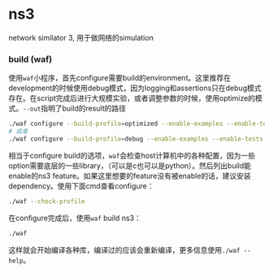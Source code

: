 # ns3
network similator 3, 用于做网络的simulation

### build (waf)
使用`waf`小程序，首先configure需要build的environment。这里推荐在development的时候使用debug模式，因为logging和assertions只在debug模式存在。在script完成后进行大规模实验，或者调整参数的时候，使用optimize的模式。`--out`指明了build的result的路径
```sh
./waf configure --build-profile=optimized --enable-examples --enable-tests --out=build/optimized
# 或者
./waf configure --build-profile=debug --enable-examples --enable-tests --out=build/debug
```
相当于configure build的选项，`waf`会检查host计算机中的各种配置，因为一些option需要底层的一些library，（可以是c也可以是python）。然后列出build能enable的ns3 feature。如果这里想要的feature没有被enable的话，建议安装dependency。使用下面cmd查看configure：
```sh
./waf --check-profile
```
在configure完成后，使用`waf` build ns3：
```sh
./waf
```
这样就会开始编译各种库，编译过的应该会重新编译，更多信息使用`./waf --help`。
